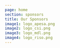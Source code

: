 ```yaml
---
page: home
section: sponsors
title: Our Sponsors
image1: logo_apesa.png
image2: logo_csi.png
image3: logo_mdl.png
image4: logo_riso.png
---
```

